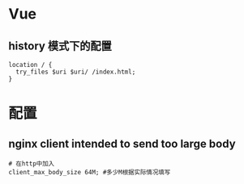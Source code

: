 # Vue

## history 模式下的配置

```
location / {
  try_files $uri $uri/ /index.html;
}
```

# 配置

## nginx client intended to send too large body

```
# 在http中加入
client_max_body_size 64M; #多少M根据实际情况填写
```
